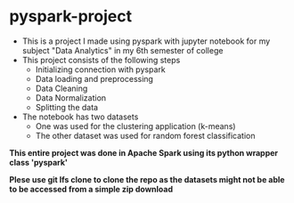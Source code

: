 # pyspark-project
+ This is a project I made using pyspark with jupyter notebook for my subject "Data Analytics" in my 6th semester of college
+ This project consists of the following steps
  + Initializing connection with pyspark
  + Data loading and preprocessing
  + Data Cleaning
  + Data Normalization
  + Splitting the data
+ The notebook has two datasets
  + One was used for the clustering application (k-means)
  + The other dataset was used for random forest classification

**This entire project was done in Apache Spark using its python wrapper class 'pyspark'**

**Plese use git lfs clone to clone the repo as the datasets might not be able to be accessed from a simple zip download**
